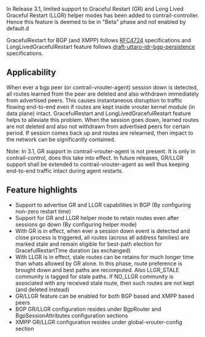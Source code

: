 In Release 3.1, limited support to Graceful Restart (GR) and Long Lived Graceful Restart (LLGR) helper modes has been added to contrail-controller. Hence this feature is deemed to be in "Beta" phase and not enabled by default.d

GracefulRestart for BGP (and XMPP) follows [RFC4724](https://tools.ietf.org/html/rfc4724) specifications and LongLivedGracefulRestart feature follows [draft-uttaro-idr-bgp-persistence](https://tools.ietf.org/html/draft-uttaro-idr-bgp-persistence-03) specifications.

## Applicability 
When ever a bgp peer (or contrail-vrouter-agent) session down is detected, all routes learned from the peer are deleted and also withdrawn immediately from advertised peers. This causes instantaneous disruption to traffic flowing end-to-end even if routes are kept inside vrouter kernel module (in data plane) intact. GracefulRestart and LongLivedGracefulRestart feature helps to alleviate this problem. When the session goes down, learned routes are not deleted and also not withdrawn from advertised peers for certain period. If session comes back up and routes are relearned, then impact to the network can be significantly contained.

Note: In 3.1, GR support in contrail-vrouter-agent is not present. It is only in contrail-control, does this take into effect. In future releases, GR/LLGR support shall be extended to contrail-vrouter-agent as well thus keeping end-to-end traffic intact during agent restarts.

## Feature highlights

* Support to advertise GR and LLGR capabilities in BGP (By configuring non-zero restart time)
* Support for GR and LLGR helper mode to retain routes even after sessions go down (By configuring helper mode)
* With GR is in effect, when ever a session down event is detected and close process is triggered, all routes (across all address families) are marked stale and remain eligible for best-path election for GracefulRestartTime duration (as exchanged)
* With LLGR is in effect, stale routes can be retains for much longer time than whats allowed by GR alone. In this phase, route preference is brought down and best paths are recomputed. Also LLGR_STALE community is tagged for stale paths. If NO_LLGR community is associated with any received stale route, then such routes are not kept (and deleted instead)
* GR/LLGR feature can be enabled for both BGP based and XMPP based peers
* BGP GR/LLGR configuration resides under BgpRouter and BgpSessionAttributes configuration sections
* XMPP GR/LLGR configuration resides under global-vrouter-config section